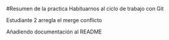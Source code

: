#Resumen de la practica
Habituarnos al ciclo de trabajo con Git

Estudiante 2 arregla el merge conflicto

Añadiendo documentación al README
